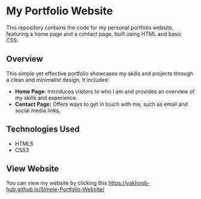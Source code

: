 
# My Portfolio Website

This repository contains the code for my personal portfolio website, featuring a home page and a contact page, built using HTML and basic CSS.

## Overview

This simple yet effective portfolio showcases my skills and projects through a clean and minimalist design. It includes:

- **Home Page:** Introduces visitors to who I am and provides an overview of my skills and experience.
- **Contact Page:** Offers ways to get in touch with me, such as email and social media links.

## Technologies Used

- HTML5
- CSS3

## View Website 

You can view my website by clicking this
https://yakhoob-hub.github.io/Simple-Portfolio-Website/
